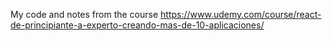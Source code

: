 My code and notes from the course https://www.udemy.com/course/react-de-principiante-a-experto-creando-mas-de-10-aplicaciones/
